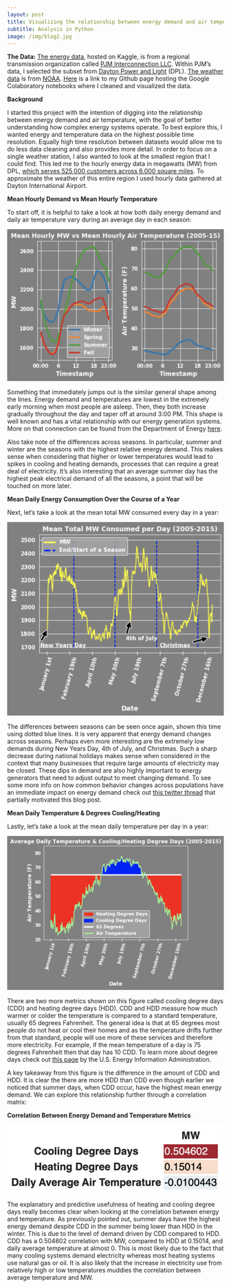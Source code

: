 ```yaml
---
layout: post
title: Visualizing the relationship between energy demand and air temperature
subtitle: Analysis in Python
image: /img/blog2.jpg
---
```

**The Data:** [The energy data](https://www.kaggle.com/robikscube/hourly-energy-consumption#pjm_hourly_est.csv), hosted on Kaggle, is from a regional transmission organization called [PJM Interconnection LLC](https://www.pjm.com/). Within PJM’s data, I selected the subset from [Dayton Power and Light](https://www.dpandl.com/About-DPL/Our-Company/Corporate-Information/Fast-Facts/) (DPL). [The weather data](https://www.ncei.noaa.gov/data/local-climatological-data/access/) is from [NOAA](https://www.ncei.noaa.gov/). [Here](https://github.com/cjakuc/DS-Unit1-Build-Week/tree/master/Notebooks) is a link to my Github page hosting the Google Colaboratory notebooks where I cleaned and visualized the data.

**Background**

I started this project with the intention of digging into the relationship between energy demand and air temperature, with the goal of better understanding how complex energy systems operate. To best explore this, I wanted energy and temperature data on the highest possible time resolution. Equally high time resolution between datasets would allow me to do less data cleaning and also provides more detail. In order to focus on a single weather station, I also wanted to look at the smallest region that I could find. This led me to the hourly energy data in megawatts (MW) from DPL, [which serves 525,000 customers across 6,000 square miles](https://www.dpandl.com/About-DPL/Our-Company/Corporate-Information/Fast-Facts/). To approximate the weather of this entire region I used hourly data gathered at Dayton International Airport.

**Mean Hourly Demand vs Mean Hourly Temperature**

To start off, it is helpful to take a look at how both daily energy demand and daily air temperature vary during an average day in each season:

![](/img/blog2_1.png)

Something that immediately jumps out is the similar general shape among the lines. Energy demand and temperatures are lowest in the extremely early morning when most people are asleep. Then, they both increase gradually throughout the day and taper off at around 3:00 PM. This shape is well known and has a vital relationship with our energy generation systems. More on that connection can be found from the Department of Energy [here](https://www.energy.gov/eere/articles/confronting-duck-curve-how-address-over-generation-solar-energy).

Also take note of the differences across seasons. In particular, summer and winter are the seasons with the highest relative energy demand. This makes sense when considering that higher or lower temperatures would lead to spikes in cooling and heating demands, processes that can require a great deal of electricity. It’s also interesting that an average summer day has the highest peak electrical demand of all the seasons, a point that will be touched on more later.

**Mean Daily Energy Consumption Over the Course of a Year**

Next, let’s take a look at the mean total MW consumed every day in a year:

![](/img/blog2_2.png)

The differences between seasons can be seen once again, shown this time using dotted blue lines. It is very apparent that energy demand changes across seasons. Perhaps even more interesting are the extremely low demands during New Years Day, 4th of July, and Christmas. Such a sharp decrease during national holidays makes sense when considered in the context that many businesses that require large amounts of electricity may be closed. These dips in demand are also highly important to energy generators that need to adjust output to meet changing demand. To see some more info on how common behavior changes across populations have an immediate impact on energy demand check out [this twitter thread](https://twitter.com/FryRsquared/status/1222114027767312385) that partially motivated this blog post.

**Mean Daily Temperature & Degrees Cooling/Heating**

Lastly, let’s take a look at the mean daily temperature per day in a year:

![](/img/blog2_3.png)

There are two more metrics shown on this figure called cooling degree days (CDD) and heating degree days (HDD). CDD and HDD measure how much warmer or colder the temperature is compared to a standard temperature, usually 65 degrees Fahrenheit. The general idea is that at 65 degrees most people do not heat or cool their homes and as the temperature drifts further from that standard, people will use more of these services and therefore more electricity. For example, if the mean temperature of a day is 75 degrees Fahrenheit then that day has 10 CDD. To learn more about degree days check out [this page](https://www.eia.gov/energyexplained/units-and-calculators/degree-days.php) by the U.S. Energy Information Administration.

A key takeaway from this figure is the difference in the amount of CDD and HDD. It is clear the there are more HDD than CDD even though earlier we noticed that summer days, when CDD occur, have the highest mean energy demand. We can explore this relationship further through a correlation matrix:

**Correlation Between Energy Demand and Temperature Metrics**

![](/img/blog2_4.png)

The explanatory and predictive usefulness of heating and cooling degree days really becomes clear when looking at the correlation between energy and temperature. As previously pointed out, summer days have the highest energy demand despite CDD in the summer being lower than HDD in the winter. This is due to the level of demand driven by CDD compared to HDD. CDD has a 0.504602 correlation with MW, compared to HDD at 0.15014, and daily average temperature at almost 0. This is most likely due to the fact that many cooling systems demand electricity whereas most heating systems use natural gas or oil. It is also likely that the increase in electricity use from relatively high or low temperatures muddies the correlation between average temperature and MW.
